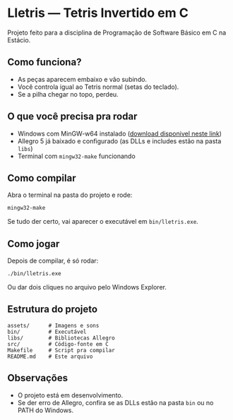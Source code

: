 # Lletris — Tetris Invertido em C

Projeto feito para a disciplina de Programação de Software Básico em C na Estácio.

## Como funciona?

- As peças aparecem embaixo e vão subindo.
- Você controla igual ao Tetris normal (setas do teclado).
- Se a pilha chegar no topo, perdeu.

## O que você precisa pra rodar

- Windows com MinGW-w64 instalado ([download disponivel neste link](https://www.mingw-w64.org/))
- Allegro 5 já baixado e configurado (as DLLs e includes estão na pasta `libs`)
- Terminal com `mingw32-make` funcionando

## Como compilar

Abra o terminal na pasta do projeto e rode:

```bash
mingw32-make
```

Se tudo der certo, vai aparecer o executável em `bin/lletris.exe`.

## Como jogar

Depois de compilar, é só rodar:

```bash
./bin/lletris.exe
```

Ou dar dois cliques no arquivo pelo Windows Explorer.

## Estrutura do projeto

```
assets/      # Imagens e sons
bin/         # Executável
libs/        # Bibliotecas Allegro
src/         # Código-fonte em C
Makefile     # Script pra compilar
README.md    # Este arquivo
```

## Observações

- O projeto está em desenvolvimento.
- Se der erro de Allegro, confira se as DLLs estão na pasta `bin` ou no PATH do Windows.
